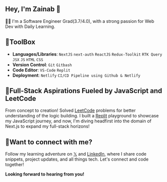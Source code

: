 ## Hey, I'm Zainab 👋

👩‍🎓 I'm a Software Engineer Grad(3.7/4.0), with a strong passion for Web Dev with Daily Learning.

## 🧰ToolBox

- **Languages/Libraries**: `NextJS` `next-auth` `ReactJS` `Redux-Toolkit` `RTK Query` `JSX` `JS` `HTML` `CSS`
- **Version Control**: `Git` `Gitbash`
- **Code Editor**: `VS-Code` `Replit`
- **Deployment**: `Netlify` `CI/CD Pipeline using Github & Netlify`

## 👾Full-Stack Aspirations Fueled by JavaScript and LeetCode
From concept to creation! Solved [LeetCode](https://leetcode.com/zainabrasheed4142/) problems for better understanding of the logic building. I built a [Replit](https://replit.com/@zainabrasheed41) playground to showcase my JavaScript journey, and now, I'm diving headfirst into the domain of Next.js to expand my full-stack horizons!

## 📮Want to connect with me?

Follow my learning adventure on [𝕏](https://x.com/zainabdev?t=DHyZATM4140dmGUDUYLVSA&s=08) and [LinkedIn](www.linkedin.com/in/zainab-webdev), where I share code snippets, project updates, and all things tech. Let's connect and code together!

**Looking forward to hearing from you!**
